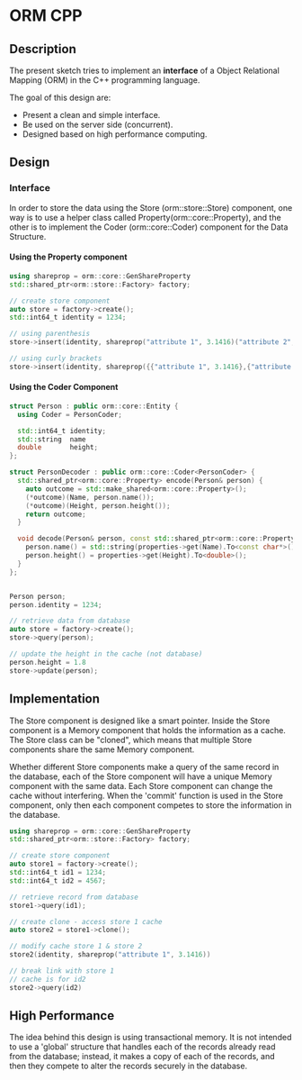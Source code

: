 # ORM CPP

## Description
The present sketch tries to implement an **interface** of a Object Relational Mapping (ORM) in the C++ programming language.

The goal of this design are:
* Present a clean and simple interface.
* Be used on the server side (concurrent).
* Designed based on high performance computing.

## Design
### Interface
In order to store the data using the Store (orm::store::Store) component, one way is to use a helper class called Property(orm::core::Property), and the other is to implement the Coder (orm::core::Coder) component for the Data Structure.

#### Using the Property component
```C++
using shareprop = orm::core::GenShareProperty
std::shared_ptr<orm::store::Factory> factory;

// create store component
auto store = factory->create();
std::int64_t identity = 1234;

// using parenthesis
store->insert(identity, shareprop("attribute 1", 3.1416)("attribute 2", "sample"));

// using curly brackets
store->insert(identity, shareprop({{"attribute 1", 3.1416},{"attribute 2", "sample"}});
```

#### Using the Coder Component
```C++
struct Person : public orm::core::Entity {
  using Coder = PersonCoder;

  std::int64_t identity;
  std::string  name
  double       height;
};

struct PersonDecoder : public orm::core::Coder<PersonCoder> {
  std::shared_ptr<orm::core::Property> encode(Person& person) {
    auto outcome = std::make_shared<orm::core::Property>();
    (*outcome)(Name, person.name());
    (*outcome)(Height, person.height());
    return outcome;
  }

  void decode(Person& person, const std::shared_ptr<orm::core::Property>& properties) {
    person.name() = std::string(properties->get(Name).To<const char*>());
    person.height() = properties->get(Height).To<double>();
  }
};


Person person;
person.identity = 1234;

// retrieve data from database
auto store = factory->create();
store->query(person);

// update the height in the cache (not database)
person.height = 1.8
store->update(person);
```

## Implementation
The Store component is designed like a smart pointer. Inside the Store component is a Memory component that holds the information as a cache. The Store class can be "cloned", which means that multiple Store components share the same Memory component.

Whether different Store components make a query of the same record in the database, each of the Store component will have a unique Memory component with the same data. Each Store component can change the cache without interfering. When the 'commit' function is used in the Store component, only then each component competes to store the information in the database.

```C++
using shareprop = orm::core::GenShareProperty
std::shared_ptr<orm::store::Factory> factory;

// create store component
auto store1 = factory->create();
std::int64_t id1 = 1234;
std::int64_t id2 = 4567;

// retrieve record from database
store1->query(id1);

// create clone - access store 1 cache
auto store2 = store1->clone();

// modify cache store 1 & store 2
store2(identity, shareprop("attribute 1", 3.1416))

// break link with store 1
// cache is for id2
store2->query(id2)
```

## High Performance
The idea behind this design is using transactional memory. It is not intended to use a 'global' structure that handles each of the records already read from the database; instead, it makes a copy of each of the records, and then they compete to alter the records securely in the database.